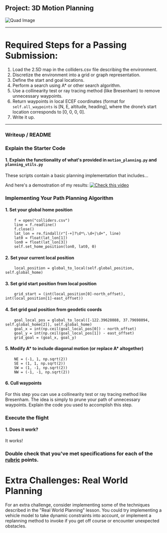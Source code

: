 ## Project: 3D Motion Planning
![Quad Image](./misc/enroute.png)

---


# Required Steps for a Passing Submission:
1. Load the 2.5D map in the colliders.csv file describing the environment.
2. Discretize the environment into a grid or graph representation.
3. Define the start and goal locations.
4. Perform a search using A* or other search algorithm.
5. Use a collinearity test or ray tracing method (like Bresenham) to remove unnecessary waypoints.
6. Return waypoints in local ECEF coordinates (format for `self.all_waypoints` is [N, E, altitude, heading], where the drone’s start location corresponds to [0, 0, 0, 0].
7. Write it up.

---
### Writeup / README


### Explain the Starter Code

#### 1. Explain the functionality of what's provided in `motion_planning.py` and `planning_utils.py`
These scripts contain a basic planning implementation that includes...

And here's a demostration of my results:
[![Check this video](http://img.youtube.com/vi/v=nLBZ6U3HlFw/0.jpg)](https://www.youtube.com/watch?v=nLBZ6U3HlFw)


### Implementing Your Path Planning Algorithm

#### 1. Set your global home position
        f = open("colliders.csv")
        line = f.readline()
        f.close()
        lat_lon = re.findall(r"[-+]?\d*\.\d+|\d+", line)
        lat0 = float(lat_lon[1])
        lon0 = float(lat_lon[3])
        self.set_home_position(lon0, lat0, 0)
        
#### 2. Set your current local position
        local_position = global_to_local(self.global_position, self.global_home)

#### 3. Set grid start position from local position
        grid_start = (int(local_position[0]-north_offset), int(local_position[1]-east_offset))

#### 4. Set grid goal position from geodetic coords
        goal_local_pos = global_to_local([-122.39628088, 37.79698094, self.global_home[2]], self.global_home)
        goal_x = int(np.ceil(goal_local_pos[0]) - north_offset)
        goal_y = int(np.ceil(goal_local_pos[1]) - east_offset) 		 
        grid_goal = (goal_x, goal_y)

#### 5. Modify A* to include diagonal motion (or replace A* altogether)
        NE = (-1, 1, np.sqrt(2))
        SE = (1, 1, np.sqrt(2))
        SW = (1, -1, np.sqrt(2))
        NW = (-1, -1, np.sqrt(2))
    
#### 6. Cull waypoints 
For this step you can use a collinearity test or ray tracing method like Bresenham. The idea is simply to prune your path of unnecessary waypoints. Explain the code you used to accomplish this step.



### Execute the flight
#### 1. Does it work?
It works!

### Double check that you've met specifications for each of the [rubric](https://review.udacity.com/#!/rubrics/1534/view) points.
  
# Extra Challenges: Real World Planning

For an extra challenge, consider implementing some of the techniques described in the "Real World Planning" lesson. You could try implementing a vehicle model to take dynamic constraints into account, or implement a replanning method to invoke if you get off course or encounter unexpected obstacles.



